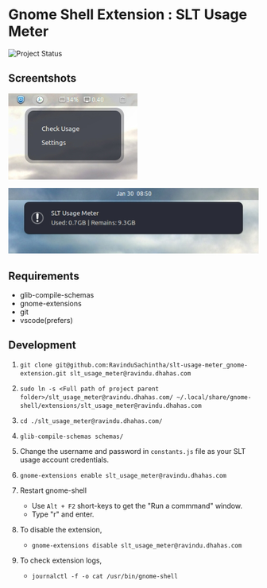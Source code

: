 # Gnome Shell Extension : SLT Usage Meter 
![Project Status](https://img.shields.io/badge/Status-Under%20Development-blue.svg)

## Screentshots 
![action window](./assets/img1.jpg)

![notification sample](./assets/img2.jpg)


## Requirements

- glib-compile-schemas
- gnome-extensions
- git
- vscode(prefers)

## Development

1. `git clone git@github.com:RavinduSachintha/slt-usage-meter_gnome-extension.git slt_usage_meter@ravindu.dhahas.com`

2. `sudo ln -s <Full path of project parent folder>/slt_usage_meter@ravindu.dhahas.com/ ~/.local/share/gnome-shell/extensions/slt_usage_meter@ravindu.dhahas.com`

3. `cd ./slt_usage_meter@ravindu.dhahas.com/`

4. `glib-compile-schemas schemas/`

5. Change the username and password in `constants.js` file as your SLT usage account credentials.

6. `gnome-extensions enable slt_usage_meter@ravindu.dhahas.com`

7. Restart gnome-shell
   - Use `Alt + F2` short-keys to get the "Run a commmand" window.
   - Type "r" and enter.

8. To disable the extension,
   - `gnome-extensions disable slt_usage_meter@ravindu.dhahas.com`

9. To check extension logs,
   - `journalctl -f -o cat /usr/bin/gnome-shell`